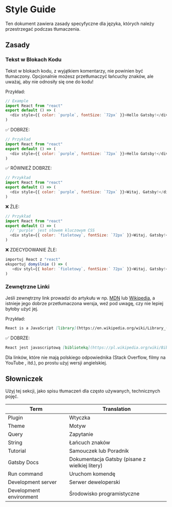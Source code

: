# Style Guide

Ten dokument zawiera zasady specyfyczne dla języka, których należy przestrzegać podczas tłumaczenia.

## Zasady

### Tekst w Blokach Kodu

Tekst w blokach kodu, z wyjątkiem komentarzy, nie powinien być tłumaczony. Opcjonalnie możesz przetłumaczyć łańcuchy znaków, ale uważaj, aby nie odnosiły się one do kodu!

Przykład:

```js
// Example
import React from "react"
export default () => (
  <div style={{ color: `purple`, fontSize: `72px` }}>Hello Gatsby!</div>
)
```

✅ DOBRZE:

```js
// Przykład
import React from "react"
export default () => (
  <div style={{ color: `purple`, fontSize: `72px` }}>Hello Gatsby!</div>
)
```

✅ RÓWNIEŻ DOBRZE:

```js
// Przykład
import React from "react"
export default () => (
  <div style={{ color: `purple`, fontSize: `72px` }}>Witaj, Gatsby!</div>
)
```

❌ ŹLE:

```js
// Przykład
import React from "react"
export default () => (
  // 'purple' jest słowem kluczowym CSS
  <div style={{ color: `fioletowy`, fontSize: `72px` }}>Witaj, Gatsby!</div>
)
```

❌ ZDECYDOWANIE ŹLE:

```js
importuj React z "react"
eksportuj domyślnie () => (
   <div styl={{ kolor: `fioletowy`, fontSize:` 72px` }}>Witaj, Gatsby!</div>
)
```

### Zewnętrzne Linki

Jeśli zewnętrzny link prowadzi do artykułu w np. [MDN] lub [Wikipedia], a istnieje jego dobrze przetłumaczona wersja, weź pod uwagę, czy nie lepiej byłoby użyć jej.

[mdn]: https://developer.mozilla.org/en-US/
[wikipedia]: https://en.wikipedia.org/wiki/Main_Page

Przykład:

```md
React is a JavaScript [library](https://en.wikipedia.org/wiki/Library_(computing)).
```

✅ DOBRZE:

```md
React jest javascriptową [biblioteką](https://pl.wikipedia.org/wiki/Biblioteka_programistyczna).
```

Dla linków, które nie mają polskiego odpowiednika (Stack Overflow, filmy na YouTube , itd.), po prostu użyj wersji angielskiej.

## Słowniczek

Użyj tej sekcji, jako spisu tłumaczeń dla często używanych, technicznych pojęć.

| Term   | Translation |
| ------ | ----------- |
| Plugin | Wtyczka     |
| Theme  | Motyw       |
| Query  | Zapytanie   |
| String | Łańcuch znaków   |
| Tutorial | Samouczek lub Poradnik   |
| Gatsby Docs | Dokumentacja Gatsby (pisane z wielkiej litery)   |
| Run command | Uruchom komendę   |
| Development server | Serwer deweloperski   |
| Development environment | Środowisko programistyczne   |
